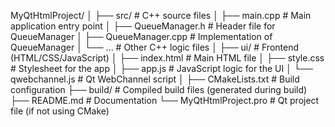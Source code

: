 MyQtHtmlProject/
│
├── src/                     # C++ source files
│   ├── main.cpp             # Main application entry point
│   ├── QueueManager.h       # Header file for QueueManager
│   ├── QueueManager.cpp     # Implementation of QueueManager
│   └── ...                  # Other C++ logic files
│
├── ui/                      # Frontend (HTML/CSS/JavaScript)
│   ├── index.html           # Main HTML file
│   ├── style.css            # Stylesheet for the app
│   ├── app.js               # JavaScript logic for the UI
│   └── qwebchannel.js       # Qt WebChannel script
│
├── CMakeLists.txt           # Build configuration
├── build/                   # Compiled build files (generated during build)
├── README.md                # Documentation
└── MyQtHtmlProject.pro      # Qt project file (if not using CMake)
